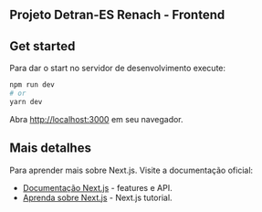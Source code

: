 ## Projeto Detran-ES Renach - Frontend

## Get started
Para dar o start no servidor de desenvolvimento execute:

```bash
npm run dev
# or
yarn dev
```

Abra [http://localhost:3000](http://localhost:3000) em seu navegador.

## Mais detalhes

Para aprender mais sobre Next.js. Visite a documentação oficial:

- [Documentação Next.js](https://nextjs.org/docs) - features e API.
- [Aprenda sobre Next.js](https://nextjs.org/learn) - Next.js tutorial.
